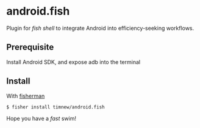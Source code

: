 # android.fish

Plugin for *fish shell* to integrate Android into efficiency-seeking workflows.

## Prerequisite

Install Android SDK, and expose adb into the terminal

## Install

With [fisherman]

```fish
$ fisher install timnew/android.fish
```

Hope you have a _fast_ swim!

[fisherman]: https://github.com/fisherman/fisherman
